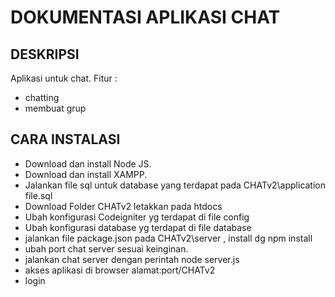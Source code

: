 # DOKUMENTASI APLIKASI CHAT

## DESKRIPSI
Aplikasi untuk chat.
Fitur :
- chatting
- membuat grup

## CARA INSTALASI
- Download dan install Node JS.
- Download dan install XAMPP.
- Jalankan file sql untuk database yang terdapat pada CHATv2\application file.sql
- Download Folder CHATv2 letakkan pada htdocs
- Ubah konfigurasi Codeigniter yg terdapat di file config
- Ubah konfigurasi database yg terdapat di file database 
- jalankan file package.json pada CHATv2\server , install dg npm install
- ubah port chat server sesuai keinginan.
- jalankan chat server dengan perintah node server.js
- akses aplikasi di browser alamat:port/CHATv2
- login
